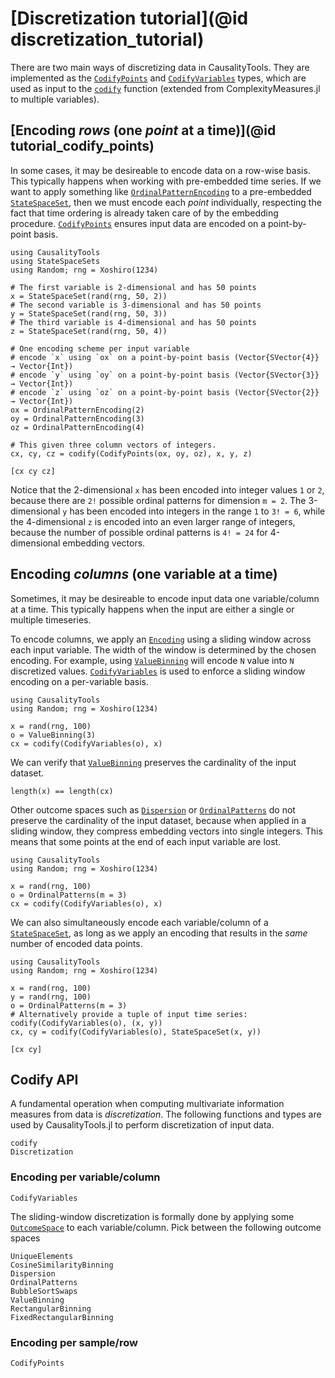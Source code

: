 # [Discretization tutorial](@id discretization_tutorial)

There are two main ways of discretizing data in CausalityTools. They are implemented as 
the [`CodifyPoints`](@ref) and [`CodifyVariables`](@ref) types, which are used as 
input to the [`codify`](@ref) function (extended from ComplexityMeasures.jl to multiple 
variables).

## [Encoding *rows* (one *point* at a time)](@id tutorial_codify_points)

In some cases, it may be desireable to encode data on a row-wise basis. This 
typically happens when working with pre-embedded time series. If we want to 
apply something like [`OrdinalPatternEncoding`](@ref) to a pre-embedded 
[`StateSpaceSet`](@ref), then we must encode each *point* individually,
respecting the fact that time ordering is already taken care of by the 
embedding procedure. [`CodifyPoints`](@ref) ensures input data are encoded 
on a point-by-point basis.

```@example
using CausalityTools
using StateSpaceSets
using Random; rng = Xoshiro(1234)

# The first variable is 2-dimensional and has 50 points
x = StateSpaceSet(rand(rng, 50, 2))
# The second variable is 3-dimensional and has 50 points
y = StateSpaceSet(rand(rng, 50, 3))
# The third variable is 4-dimensional and has 50 points
z = StateSpaceSet(rand(rng, 50, 4))

# One encoding scheme per input variable
# encode `x` using `ox` on a point-by-point basis (Vector{SVector{4}} → Vector{Int})
# encode `y` using `oy` on a point-by-point basis (Vector{SVector{3}} → Vector{Int})
# encode `z` using `oz` on a point-by-point basis (Vector{SVector{2}} → Vector{Int})
ox = OrdinalPatternEncoding(2)
oy = OrdinalPatternEncoding(3)
oz = OrdinalPatternEncoding(4)

# This given three column vectors of integers.
cx, cy, cz = codify(CodifyPoints(ox, oy, oz), x, y, z)

[cx cy cz]
```

Notice that the 2-dimensional `x` has been encoded into integer values `1` or `2`, because
there are `2!` possible ordinal patterns for dimension `m = 2`. The 3-dimensional `y` has 
been encoded into integers in the range `1` to `3! = 6`, while the 4-dimensional `z` is 
encoded into an even larger range of integers, because the number of possible ordinal patterns
is `4! = 24` for 4-dimensional embedding vectors.

## Encoding *columns* (one variable at a time)

Sometimes, it may be desireable to encode input data one variable/column at a time.
This typically happens when the input are either a single or multiple timeseries.

To encode columns, we apply an [`Encoding`](@ref) using a sliding window across each input variable. 
The width of the window is determined by the chosen encoding.
For example, using [`ValueBinning`](@ref) will encode `N` value into `N` discretized
values. [`CodifyVariables`](@ref) is used to enforce a sliding window encoding on a 
per-variable basis.

```@example
using CausalityTools
using Random; rng = Xoshiro(1234)

x = rand(rng, 100)
o = ValueBinning(3)
cx = codify(CodifyVariables(o), x)
```

We can verify that [`ValueBinning`](@ref) preserves the cardinality of the input dataset.

```@example
length(x) == length(cx)
```

Other outcome spaces such as [`Dispersion`](@ref) or [`OrdinalPatterns`](@ref) do not 
preserve the cardinality of the input dataset, because when applied in a sliding window,
they compress embedding vectors into single integers. This means that some points at the 
end of each input variable are lost.

```@example
using CausalityTools
using Random; rng = Xoshiro(1234)

x = rand(rng, 100)
o = OrdinalPatterns(m = 3)
cx = codify(CodifyVariables(o), x)
```

We can also simultaneously encode each variable/column of a [`StateSpaceSet`](@ref), as long 
as we apply an encoding that results in the *same* number of encoded data points.

```@example
using CausalityTools
using Random; rng = Xoshiro(1234)

x = rand(rng, 100)
y = rand(rng, 100)
o = OrdinalPatterns(m = 3)
# Alternatively provide a tuple of input time series: codify(CodifyVariables(o), (x, y))
cx, cy = codify(CodifyVariables(o), StateSpaceSet(x, y)) 

[cx cy]
```

## Codify API


A fundamental operation when computing multivariate information measures from data is *discretization*.  The following
functions and types are used by CausalityTools.jl to perform discretization of input data.

```@docs
codify
Discretization
```

### Encoding per variable/column

```@docs
CodifyVariables
```

The sliding-window discretization is formally done by applying some [`OutcomeSpace`](@ref) to each variable/column. Pick between the following outcome spaces

```@docs
UniqueElements
CosineSimilarityBinning
Dispersion
OrdinalPatterns
BubbleSortSwaps
ValueBinning
RectangularBinning
FixedRectangularBinning
```

### Encoding per sample/row

```@docs
CodifyPoints
```

